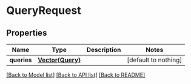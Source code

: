 # QueryRequest


## Properties
Name | Type | Description | Notes
------------ | ------------- | ------------- | -------------
**queries** | [**Vector{Query}**](Query.md) |  | [default to nothing]


[[Back to Model list]](../README.md#models) [[Back to API list]](../README.md#api-endpoints) [[Back to README]](../README.md)


